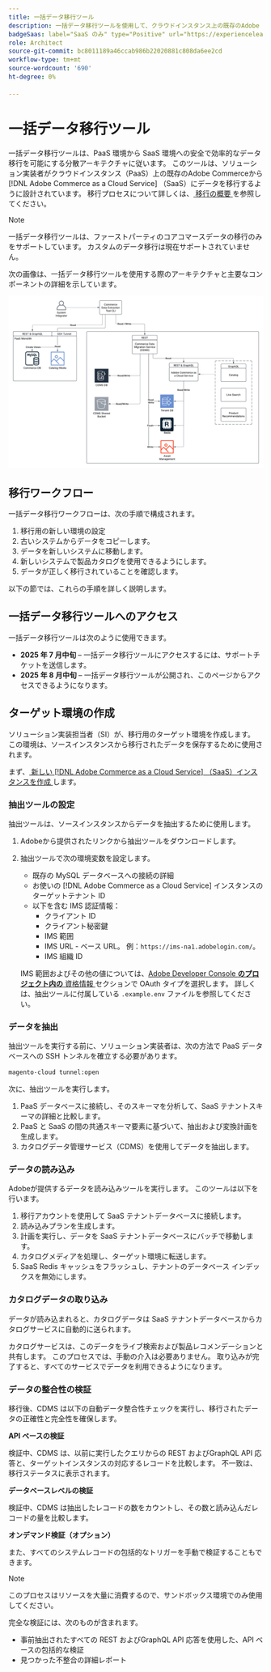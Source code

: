 ```yaml
---
title: 一括データ移行ツール
description: 一括データ移行ツールを使用して、クラウドインスタンス上の既存のAdobe Commerceから  [!DNL Adobe Commerce as a Cloud Service] にデータを移行する方法について説明します。
badgeSaas: label="SaaS のみ" type="Positive" url="https://experienceleague.adobe.com/ja/docs/commerce/user-guides/product-solutions" tooltip="Adobe Commerce as a Cloud ServiceおよびAdobe Commerce Optimizer プロジェクトにのみ適用されます（Adobeで管理される SaaS インフラストラクチャ）。"
role: Architect
source-git-commit: bc8011189a46ccab986b22020881c808da6ee2cd
workflow-type: tm+mt
source-wordcount: '690'
ht-degree: 0%

---
```



# 一括データ移行ツール

一括データ移行ツールは、PaaS 環境から SaaS 環境への安全で効率的なデータ移行を可能にする分散アーキテクチャに従います。 このツールは、ソリューション実装者がクラウドインスタンス（PaaS）上の既存のAdobe Commerceから [!DNL Adobe Commerce as a Cloud Service] （SaaS）にデータを移行するように設計されています。 移行プロセスについて詳しくは、[ 移行の概要 ](./overview.md) を参照してください。

>[!NOTE]
>
>一括データ移行ツールは、ファーストパーティのコアコマースデータの移行のみをサポートしています。 カスタムのデータ移行は現在サポートされていません。

次の画像は、一括データ移行ツールを使用する際のアーキテクチャと主要なコンポーネントの詳細を示しています。

![ 一括データ移行ツールのアーキテクチャ ](../assets/bulk-data-diagram.png)

## 移行ワークフロー

一括データ移行ワークフローは、次の手順で構成されます。

1. 移行用の新しい環境の設定
1. 古いシステムからデータをコピーします。
1. データを新しいシステムに移動します。
1. 新しいシステムで製品カタログを使用できるようにします。
1. データが正しく移行されていることを確認します。

以下の節では、これらの手順を詳しく説明します。

## 一括データ移行ツールへのアクセス

一括データ移行ツールは次のように使用できます。

- **2025 年 7 月中旬** – 一括データ移行ツールにアクセスするには、サポートチケットを送信します。
- **2025 年 8 月中旬** – 一括データ移行ツールが公開され、このページからアクセスできるようになります。

## ターゲット環境の作成

ソリューション実装担当者（SI）が、移行用のターゲット環境を作成します。 この環境は、ソースインスタンスから移行されたデータを保存するために使用されます。

まず、[ 新しい  [!DNL Adobe Commerce as a Cloud Service]  （SaaS）インスタンスを作成 ](../getting-started.md#create-an-instance) します。

### 抽出ツールの設定

抽出ツールは、ソースインスタンスからデータを抽出するために使用します。

1. Adobeから提供されたリンクから抽出ツールをダウンロードします。
1. 抽出ツールで次の環境変数を設定します。
   - 既存の MySQL データベースへの接続の詳細
   - お使いの [!DNL Adobe Commerce as a Cloud Service] インスタンスのターゲットテナント ID
   - 以下を含む IMS 認証情報：
      - クライアント ID
      - クライアント秘密鍵
      - IMS 範囲
      - IMS URL - ベース URL。 例：`https://ims-na1.adobelogin.com/`。
      - IMS 組織 ID

   IMS 範囲およびその他の値については、[Adobe Developer Console **のプロジェクト内の** 資格情報 ](https://developer.adobe.com/console/) セクションで OAuth タイプを選択します。 詳しくは、抽出ツールに付属している `.example.env` ファイルを参照してください。

### データを抽出

抽出ツールを実行する前に、ソリューション実装者は、次の方法で PaaS データベースへの SSH トンネルを確立する必要があります。

```bash
magento-cloud tunnel:open
```

次に、抽出ツールを実行します。

1. PaaS データベースに接続し、そのスキーマを分析して、SaaS テナントスキーマの詳細と比較します。
1. PaaS と SaaS の間の共通スキーマ要素に基づいて、抽出および変換計画を生成します。
1. カタログデータ管理サービス（CDMS）を使用してデータを抽出します。

### データの読み込み

Adobeが提供するデータを読み込みツールを実行します。 このツールは以下を行います。

1. 移行アカウントを使用して SaaS テナントデータベースに接続します。
1. 読み込みプランを生成します。
1. 計画を実行し、データを SaaS テナントデータベースにバッチで移動します。
1. カタログメディアを処理し、ターゲット環境に転送します。
1. SaaS Redis キャッシュをフラッシュし、テナントのデータベース インデックスを無効にします。

### カタログデータの取り込み

データが読み込まれると、カタログデータは SaaS テナントデータベースからカタログサービスに自動的に送られます。

カタログサービスは、このデータをライブ検索および製品レコメンデーションと共有します。 このプロセスでは、手動の介入は必要ありません。 取り込みが完了すると、すべてのサービスでデータを利用できるようになります。

### データの整合性の検証

移行後、CDMS は以下の自動データ整合性チェックを実行し、移行されたデータの正確性と完全性を確保します。

**API ベースの検証**

検証中、CDMS は、以前に実行したクエリからの REST およびGraphQL API 応答と、ターゲットインスタンスの対応するレコードを比較します。 不一致は、移行ステータスに表示されます。

**データベースレベルの検証**

検証中、CDMS は抽出したレコードの数をカウントし、その数と読み込んだレコードの量を比較します。

**オンデマンド検証（オプション）**

また、すべてのシステムレコードの包括的なトリガーを手動で検証することもできます。

>[!NOTE]
>
>このプロセスはリソースを大量に消費するので、サンドボックス環境でのみ使用してください。

完全な検証には、次のものが含まれます。

- 事前抽出されたすべての REST およびGraphQL API 応答を使用した、API ベースの包括的な検証
- 見つかった不整合の詳細レポート
